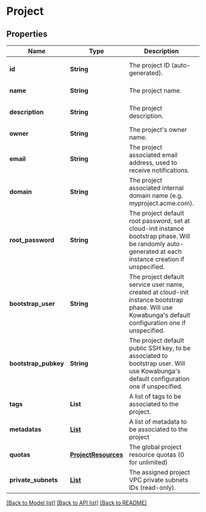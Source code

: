 # Project
## Properties

| Name | Type | Description | Notes |
|------------ | ------------- | ------------- | -------------|
| **id** | **String** | The project ID (auto-generated). | [optional] [default to null] |
| **name** | **String** | The project name. | [default to null] |
| **description** | **String** | The project description. | [optional] [default to null] |
| **owner** | **String** | The project&#39;s owner name. | [default to null] |
| **email** | **String** | The project associated email address, used to receive notifications. | [default to null] |
| **domain** | **String** | The project associated internal domain name (e.g. myproject.acme.com). | [optional] [default to null] |
| **root\_password** | **String** | The project default root password, set at cloud-init instance bootstrap phase. Will be randomly auto-generated at each instance creation if unspecified. | [optional] [default to null] |
| **bootstrap\_user** | **String** | The project default service user name, created at cloud-init instance bootstrap phase. Will use Kowabunga&#39;s default configuration one if unspecified. | [optional] [default to null] |
| **bootstrap\_pubkey** | **String** | The project default public SSH key, to be associated to bootstrap user. Will use Kowabunga&#39;s default configuration one if unspecified. | [optional] [default to null] |
| **tags** | **List** | A list of tags to be associated to the project. | [optional] [default to null] |
| **metadatas** | [**List**](Metadata.md) | A list of metadata to be associated to the project | [optional] [default to null] |
| **quotas** | [**ProjectResources**](.md) | The global project resource quotas (0 for unlimited) | [optional] [default to null] |
| **private\_subnets** | [**List**](ZoneSubnet.md) | The assigned project VPC private subnets IDs (read-only). | [optional] [default to null] |

[[Back to Model list]](../README.md#documentation-for-models) [[Back to API list]](../README.md#documentation-for-api-endpoints) [[Back to README]](../README.md)


